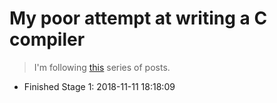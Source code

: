 # My poor attempt at writing a C compiler

> I'm following [this](https://norasandler.com/2017/11/29/Write-a-Compiler.html) series of posts.

* Finished Stage 1: 2018-11-11 18:18:09